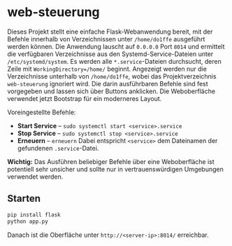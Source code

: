 # web-steuerung

Dieses Projekt stellt eine einfache Flask-Webanwendung bereit, 
 mit der Befehle innerhalb von Verzeichnissen unter `/home/do1ffe`
 ausgeführt werden können. Die Anwendung lauscht auf `0.0.0.0`
 Port `8014` und ermittelt die verfügbaren Verzeichnisse aus den
 Systemd-Service-Dateien unter `/etc/systemd/system`. Es werden alle
 `*.service`-Dateien durchsucht, deren Zeile mit
 `WorkingDirectory=/home/` beginnt. Angezeigt werden nur die Verzeichnisse
 unterhalb von `/home/do1ffe`, wobei das Projektverzeichnis `web-steuerung`
 ignoriert wird. Die darin ausführbaren
Befehle sind fest vorgegeben und lassen sich über Buttons anklicken.
Die Weboberfläche verwendet jetzt Bootstrap für ein moderneres Layout.

Voreingestellte Befehle:

- **Start Service** – `sudo systemctl start <service>.service`
- **Stop Service** – `sudo systemctl stop <service>.service`
- **Erneuern** – `erneuern`
Dabei entspricht `<service>` dem Dateinamen der gefundenen `.service`-Datei.

**Wichtig:** Das Ausführen beliebiger Befehle über eine Weboberfläche 
ist potentiell sehr unsicher und sollte nur in vertrauenswürdigen Umgebungen 
verwendet werden.

## Starten
```bash
pip install flask
python app.py
```

Danach ist die Oberfläche unter `http://<server-ip>:8014/` erreichbar.

